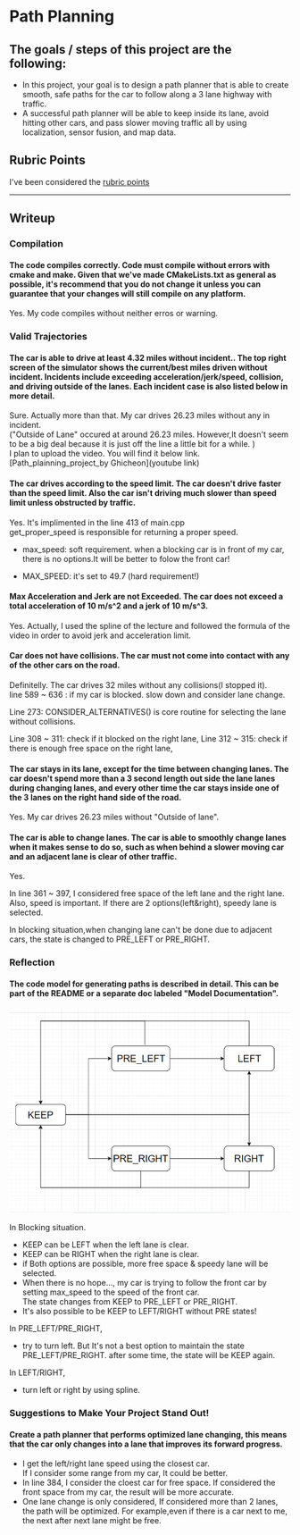 # **Path Planning** 


## The goals / steps of this project are the following:
* In this project, your goal is to design a path planner that is able to create smooth, safe paths for the car to follow along a 3 lane highway with traffic. 
* A successful path planner will be able to keep inside its lane, avoid hitting other cars, and pass slower moving traffic all by using localization, sensor fusion, and map data.


[//]: # (Image References)

[state_diagram]: ./state_diagram.png "STATE DIAGRAM"

## Rubric Points
I've been considered the [rubric points](https://review.udacity.com/#!/rubrics/1971/view)

---
## Writeup 

### Compilation
#### The code compiles correctly.  Code must compile without errors with cmake and make.  Given that we've made CMakeLists.txt as general as possible, it's recommend that you do not change it unless you can guarantee that your changes will still compile on any platform.
Yes. My code compiles without neither erros or warning.


### Valid Trajectories
#### The car is able to drive at least 4.32 miles without incident..  The top right screen of the simulator shows the current/best miles driven without incident. Incidents include exceeding acceleration/jerk/speed, collision, and driving outside of the lanes. Each incident case is also listed below in more detail.  
Sure.  Actually more than that. My car drives 26.23 miles without any in incident.    
("Outside of Lane" occured  at around 26.23 miles. However,It doesn't seem to be a big deal because it is just off the line a little bit for a while. )    
I plan to upload the video. You will find it below link.
[Path_plainning_project_by Ghicheon](youtube link)





#### The car drives according to the speed limit.  The car doesn't drive faster than the speed limit. Also the car isn't driving much slower than speed limit unless obstructed by traffic.
Yes. It's implimented in the line 413 of main.cpp    
get_proper_speed is responsible for returning a proper speed.

* max_speed: soft requirement. when a blocking car is in front of my car, there is no options.It will be better to folow the front car!

* MAX_SPEED: it's set to 49.7  (hard requirement!)


#### Max Acceleration and Jerk are not Exceeded.  The car does not exceed a total acceleration of 10 m/s^2 and a jerk of 10 m/s^3.
Yes. Actually, I used the spline of the lecture and followed the formula of the video in order to avoid jerk and acceleration limit.

#### Car does not have collisions.  The car must not come into contact with any of the other cars on the road.
Definitelly. The car drives 32 miles without any collisions(I stopped it).     
line 589 ~ 636  :  if my car is blocked. slow down and consider lane change.

Line 273: CONSIDER_ALTERNATIVES() is core routine for selecting the lane without collisions.   

Line 308 ~ 311: check if it blocked on the right lane,
Line 312 ~ 315: check if there is enough free space on the right lane,

#### The car stays in its lane, except for the time between changing lanes.  The car doesn't spend more than a 3 second length out side the lane lanes during changing lanes, and every other time the car stays inside one of the 3 lanes on the right hand side of the road.
Yes. My car drives 26.23 miles without "Outside of lane".

#### The car is able to change lanes.  The car is able to smoothly change lanes when it makes sense to do so, such as when behind a slower moving car and an adjacent lane is clear of other traffic.
Yes.   

In line 361 ~ 397, I considered free space of the left lane and the right lane.  Also, speed is important. If there are 2 options(left&right), speedy lane is selected.     

In blocking situation,when changing lane can't be done due to adjacent cars, the state is changed to PRE\_LEFT or PRE\_RIGHT.   

### Reflection
#### The code model for generating paths is described in detail. This can be part of the README or a separate doc labeled "Model Documentation".

![alt text][state_diagram]  

In Blocking situation.
* KEEP can be LEFT when the left lane is clear.   
* KEEP can be RIGHT when the right lane is clear.   
* if Both options are possible, more free space & speedy lane will be selected.
* When there is no hope..., my car is trying to follow the front car by setting max\_speed to the speed of the front car.   
  The state changes from KEEP to PRE_LEFT or PRE_RIGHT. 
* It's also possible to be KEEP to LEFT/RIGHT without PRE states!

In PRE_LEFT/PRE_RIGHT,
* try to turn left. But It's not a best option to maintain the state PRE_LEFT/PRE_RIGHT.    after some time, the state will be KEEP again.

In LEFT/RIGHT,
* turn left or right by using spline.



### Suggestions to Make Your Project Stand Out!
#### Create a path planner that performs optimized lane changing, this means that the car only changes into a lane that improves its forward progress.
* I get the left/right lane speed using the closest car.  
  If I consider some range from my car, It could be better.
* In line 384, I consider the cloest car for free space.
  If considered the front space from my car, the result will be more accurate.
* One lane change is only considered, If considered more than 2 lanes, the path will be optimized. For example,even if there is a car next to me, the next after next lane might be free.




